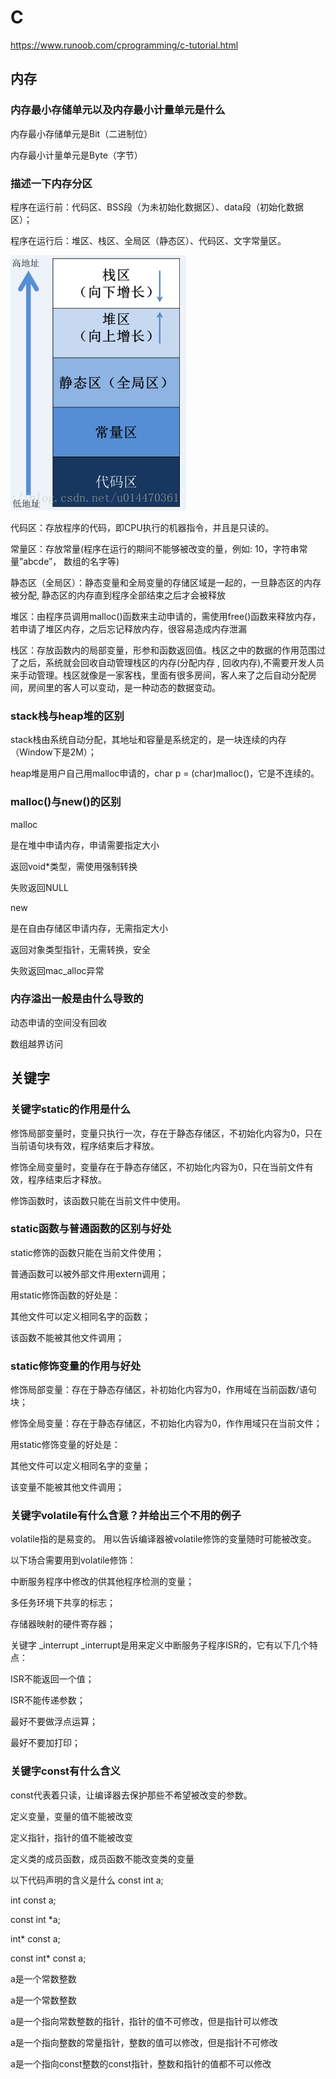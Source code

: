 # C

https://www.runoob.com/cprogramming/c-tutorial.html

## 内存

### 内存最小存储单元以及内存最小计量单元是什么

内存最小存储单元是Bit（二进制位）

内存最小计量单元是Byte（字节）

### 描述一下内存分区

程序在运行前：代码区、BSS段（为未初始化数据区）、data段（初始化数据区）；

程序在运行后：堆区、栈区、全局区（静态区）、代码区、文字常量区。

![memory.png](./memory.png)

代码区：存放程序的代码，即CPU执行的机器指令，并且是只读的。

常量区：存放常量(程序在运行的期间不能够被改变的量，例如: 10，字符串常量”abcde”， 数组的名字等)

静态区（全局区）：静态变量和全局变量的存储区域是一起的，一旦静态区的内存被分配, 静态区的内存直到程序全部结束之后才会被释放

堆区：由程序员调用malloc()函数来主动申请的，需使用free()函数来释放内存，若申请了堆区内存，之后忘记释放内存，很容易造成内存泄漏

栈区：存放函数内的局部变量，形参和函数返回值。栈区之中的数据的作用范围过了之后，系统就会回收自动管理栈区的内存(分配内存 , 回收内存),不需要开发人员来手动管理。栈区就像是一家客栈，里面有很多房间，客人来了之后自动分配房间，房间里的客人可以变动，是一种动态的数据变动。

### stack栈与heap堆的区别

stack栈由系统自动分配，其地址和容量是系统定的，是一块连续的内存（Window下是2M）；

heap堆是用户自己用malloc申请的，char p = (char)malloc()，它是不连续的。

### malloc()与new()的区别

malloc

是在堆中申请内存，申请需要指定大小

返回void*类型，需使用强制转换

失败返回NULL

new

是在自由存储区申请内存，无需指定大小

返回对象类型指针，无需转换，安全

失败返回mac_alloc异常

### 内存溢出一般是由什么导致的
动态申请的空间没有回收

数组越界访问

## 关键字

### 关键字static的作用是什么

修饰局部变量时，变量只执行一次，存在于静态存储区，不初始化内容为0，只在当前语句块有效，程序结束后才释放。

修饰全局变量时，变量存在于静态存储区，不初始化内容为0，只在当前文件有效，程序结束后才释放。

修饰函数时，该函数只能在当前文件中使用。

### static函数与普通函数的区别与好处

static修饰的函数只能在当前文件使用；

普通函数可以被外部文件用extern调用；

用static修饰函数的好处是：

其他文件可以定义相同名字的函数；

该函数不能被其他文件调用；

### static修饰变量的作用与好处

修饰局部变量：存在于静态存储区，补初始化内容为0，作用域在当前函数/语句块；

修饰全局变量：存在于静态存储区，不初始化内容为0，作作用域只在当前文件；

用static修饰变量的好处是：

其他文件可以定义相同名字的变量；

该变量不能被其他文件调用；

### 关键字volatile有什么含意？并给出三个不用的例子

volatile指的是易变的。 用以告诉编译器被volatile修饰的变量随时可能被改变。

以下场合需要用到volatile修饰：

中断服务程序中修改的供其他程序检测的变量；

多任务环境下共享的标志；

存储器映射的硬件寄存器；

关键字 _interrupt
_interrupt是用来定义中断服务子程序ISR的，它有以下几个特点：

ISR不能返回一个值；

ISR不能传递参数；

最好不要做浮点运算；

最好不要加打印；

### 关键字const有什么含义
const代表着只读，让编译器去保护那些不希望被改变的参数。

定义变量，变量的值不能被改变

定义指针，指针的值不能被改变

定义类的成员函数，成员函数不能改变类的变量

以下代码声明的含义是什么
const int a;

int const a;

const int *a;

int* const a;

const int* const a;

a是一个常数整数

a是一个常数整数

a是一个指向常数整数的指针，指针的值不可修改，但是指针可以修改

a是一个指向整数的常量指针，整数的值可以修改，但是指针不可修改

a是一个指向const整数的const指针，整数和指针的值都不可以修改

